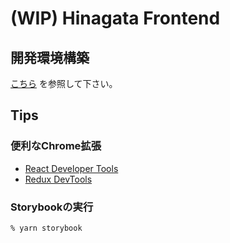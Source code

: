 # (WIP) Hinagata Frontend

## 開発環境構築

[こちら](https://github.com/PaykeDeveloper/payke-hinagata/blob/main/README.md) を参照して下さい。

## Tips

### 便利なChrome拡張
- [React Developer Tools](https://chrome.google.com/webstore/detail/react-developer-tools/fmkadmapgofadopljbjfkapdkoienihi?hl=ja)
- [Redux DevTools](https://chrome.google.com/webstore/detail/redux-devtools/lmhkpmbekcpmknklioeibfkpmmfibljd?hl=ja)

### Storybookの実行
```shell
% yarn storybook
```
